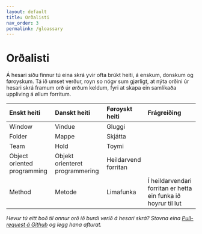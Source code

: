 ```yaml
---
layout: default
title: Orðalisti
nav_order: 3
permalink: /gloassary
---
```


# Orðalisti

Á hesari síðu finnur tú eina skrá yvir ofta brúkt heiti, á enskum, donskum og føroyskum. Tá ið umset verður, royn so nógv sum gjørligt, at nýta orðini úr hesari skrá framum orð úr ørðum keldum, fyri at skapa ein samlíkaða uppliving á øllum forritum. 

| Enskt heiti                 | Danskt heiti                    | Føroyskt heiti       | Frágreiðing                                                    |
| :-------------------------- | :------------------------------ | :------------------- | :------------------------------------------------------------- |
| Window                      | Vindue                          | Gluggi               |                                                                |
| Folder                      | Mappe                           | Skjátta              |                                                                |
| Team                        | Hold                            | Toymi                |                                                                |
| Object oriented programming | Objekt orienteret programmering | Heildarvend forritan |                                                                |
| Method                      | Metode                          | Limafunka            | Í heildarvendari forritan er hetta ein funka ið hoyrur til lut |

_Hevur tú eitt boð til onnur orð ið burdi verið á hesari skrá? Stovna eina [Pull-request á Github](https://github.com/foroyskt/umset) og legg hana afturat._

